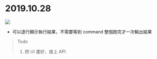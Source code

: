 # 2019.10.28
![](https://i.imgur.com/3halMeW.png)
- 可以逐行顯示執行結果，不需要等到 command 整個跑完才一次輸出結果
> Todo
> 1. 把 UI 畫好，接上 API

